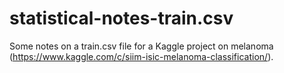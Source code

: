 # statistical-notes-train.csv
Some notes on a train.csv file for a Kaggle project on melanoma (https://www.kaggle.com/c/siim-isic-melanoma-classification/). 
